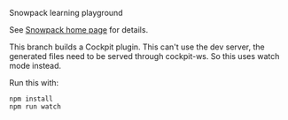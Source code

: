 Snowpack learning playground

See [Snowpack home page](https://www.snowpack.dev) for details.

This branch builds a Cockpit plugin. This can't use the dev server, the generated files need to be served through cockpit-ws. So this uses watch mode instead.

Run this with:

    npm install
    npm run watch
